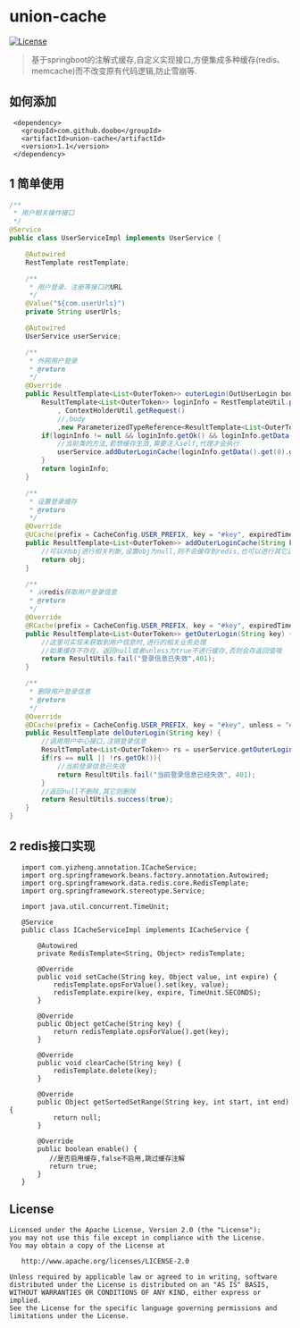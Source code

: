 # union-cache

[![License](https://img.shields.io/badge/license-Apache%202-green.svg)](https://www.apache.org/licenses/LICENSE-2.0)

> 基于springboot的注解式缓存,自定义实现接口,方便集成多种缓存(redis、memcache)而不改变原有代码逻辑,防止雪崩等.
## 如何添加
```
 <dependency>
   <groupId>com.github.doobo</groupId>
   <artifactId>union-cache</artifactId>
   <version>1.1</version>
 </dependency>
```

## 1 简单使用
```java
/**
 * 用户相关操作接口
 */
@Service
public class UserServiceImpl implements UserService {

	@Autowired
	RestTemplate restTemplate;

	/**
	 * 用户登录、注册等接口的URL
	 */
	@Value("${com.userUrls}")
	private String userUrls;

	@Autowired
	UserService userService;

	/**
	 * 外网用户登录
	 * @return
	 */
	@Override
	public ResultTemplate<List<OuterToken>> outerLogin(OutUserLogin body) {
		ResultTemplate<List<OuterToken>> loginInfo = RestTemplateUtil.postExchange(userUrls + "/outerUser/login"
			, ContextHolderUtil.getRequest()
			//,body
			,new ParameterizedTypeReference<ResultTemplate<List<OuterToken>>>() {});
		if(loginInfo != null && loginInfo.getOk() && loginInfo.getData() != null && !loginInfo.getData().isEmpty()){
			//当前类的方法,若想缓存生效,需要注入self,代理才会执行
			userService.addOuterLoginCache(loginInfo.getData().get(0).getAccessToken(), loginInfo);
		}
		return loginInfo;
	}

	/**
	 * 设置登录缓存
	 * @return
	 */
	@Override
	@UCache(prefix = CacheConfig.USER_PREFIX, key = "#key", expiredTime = CacheConfig.USER_EXPIRED_TIME)
	public ResultTemplate<List<OuterToken>> addOuterLoginCache(String key, ResultTemplate<List<OuterToken>> obj) {
		//可以对obj进行相关判断,设置obj为null,则不会缓存到redis,也可以进行其它逻辑处理
		return obj;
	}

	/**
	 * 从redis获取用户登录信息
	 * @return
	 */
	@Override
	@RCache(prefix = CacheConfig.USER_PREFIX, key = "#key", expiredTime = CacheConfig.USER_EXPIRED_TIME, unless = "#result == null || !#result.ok")
	public ResultTemplate<List<OuterToken>> getOuterLogin(String key) {
		//这里可实现未获取到用户信息时,进行的相关业务处理
		//如果缓存不存在，返回null或者unless为true不进行缓存,否则会存返回值哦
		return ResultUtils.fail("登录信息已失效",401);
	}

	/**
	 * 删除用户登录信息
	 * @return
	 */
	@Override
	@DCache(prefix = CacheConfig.USER_PREFIX, key = "#key", unless = "#result == null || !#result.ok")
	public ResultTemplate delOuterLogin(String key) {
		//调用用户中心接口,注销登录信息
		ResultTemplate<List<OuterToken>> rs = userService.getOuterLogin(key);
		if(rs == null || !rs.getOk()){
			//当前登录信息已失效
			return ResultUtils.fail("当前登录信息已经失效", 401);
		}
		//返回null不删除,其它则删除
		return ResultUtils.success(true);
	}
}

```

## 2 redis接口实现
```
   import com.yizheng.annotation.ICacheService;
   import org.springframework.beans.factory.annotation.Autowired;
   import org.springframework.data.redis.core.RedisTemplate;
   import org.springframework.stereotype.Service;
   
   import java.util.concurrent.TimeUnit;
   
   @Service
   public class ICacheServiceImpl implements ICacheService {
   
       @Autowired
       private RedisTemplate<String, Object> redisTemplate;
   
       @Override
       public void setCache(String key, Object value, int expire) {
           redisTemplate.opsForValue().set(key, value);
           redisTemplate.expire(key, expire, TimeUnit.SECONDS);
       }
   
       @Override
       public Object getCache(String key) {
           return redisTemplate.opsForValue().get(key);
       }
   
       @Override
       public void clearCache(String key) {
           redisTemplate.delete(key);
       }
   
       @Override
       public Object getSortedSetRange(String key, int start, int end) {
           return null;
       }
       
       @Override
       public boolean enable() {
          //是否启用缓存,false不启用,跳过缓存注解
          return true;
       }
   }
```

License
-------
    Licensed under the Apache License, Version 2.0 (the "License");
    you may not use this file except in compliance with the License.
    You may obtain a copy of the License at

       http://www.apache.org/licenses/LICENSE-2.0

    Unless required by applicable law or agreed to in writing, software
    distributed under the License is distributed on an "AS IS" BASIS,
    WITHOUT WARRANTIES OR CONDITIONS OF ANY KIND, either express or implied.
    See the License for the specific language governing permissions and
    limitations under the License.
